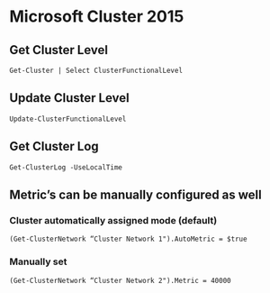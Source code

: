 # Microsoft Cluster 2015

## Get Cluster Level
```console
Get-Cluster | Select ClusterFunctionalLevel
```

## Update Cluster Level
```console
Update-ClusterFunctionalLevel
```

## Get Cluster Log
```console
Get-ClusterLog -UseLocalTime
```

## Metric’s can be manually configured as well
### Cluster automatically assigned mode (default)
```console
(Get-ClusterNetwork “Cluster Network 1").AutoMetric = $true
```
### Manually set
```console
(Get-ClusterNetwork “Cluster Network 2").Metric = 40000
```
